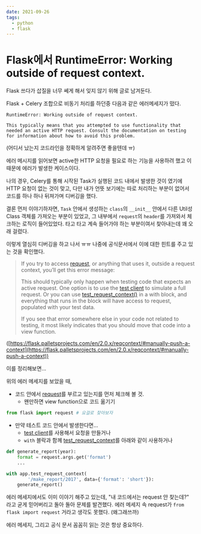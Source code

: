 ```yaml
---
date: 2021-09-26
tags:
  - python
  - flask
---
```


# Flask에서 RuntimeError: Working outside of request context.

Flask 쓰다가 삽질을 너무 쎄게 해서 잊지 않기 위해 글로 남겨둔다. 

Flask + Celery 조합으로 비동기 처리를 하던중 다음과 같은 에러메세지가 떴다. 

```
RuntimeError: Working outside of request context.

This typically means that you attempted to use functionality that
needed an active HTTP request. Consult the documentation on testing
for information about how to avoid this problem.
```

(어디서 났는지 코드라인을 정확하게 알려주면 좋을텐데 ㅠ)

에러 메시지를 읽어보면 active한 HTTP 요청을 필요로 하는 기능을 사용하려 했고 이때문에 에러가 발생한 케이스이다. 

나의 경우, Celery를 통해 시작된 Task가 실행된 코드 내에서 발생한 것이 였기에 HTTP 요청이 없는 것이 맞고, 다만 내가 언뜻 보기에는 따로 처리하는 부분이 없어서 코드를 하나 하나 뒤져가며 디버깅을 했다. 

결론 먼저 이야기하자면, `Task` 안에서 생성하는 `class`의 `__init__` 안에서 다른 Util성 Class 객체를 가져오는 부분이 있었고, 그 내부에서 `request`의 `header`를 가져와서 체크하는 로직이 들어있었다. 타고 타고 계속 들어가야 하는 부분이여서 찾아내는데 꽤 오래 걸렸다.

이렇게 열심히 디버깅을 하고 나서 ㅠㅠ 나중에 공식문서에서 이에 대한 힌트를 주고 있는 것을 확인했다. 

> If you try to access [request](https://flask.palletsprojects.com/en/2.0.x/api/#flask.request), or anything that uses it, outside a request context, you’ll get this error message:
>
> This should typically only happen when testing code that expects an active request. One option is to use the [test client](https://flask.palletsprojects.com/en/2.0.x/api/#flask.Flask.test_client) to simulate a full request. Or you can use [test_request_context()](https://flask.palletsprojects.com/en/2.0.x/api/#flask.Flask.test_request_context) in a with block, and everything that runs in the block will have access to request, populated with your test data.
>
> If you see that error somewhere else in your code not related to testing, it most likely indicates that you should move that code into a view function.

([https://flask.palletsprojects.com/en/2.0.x/reqcontext/#manually-push-a-context](https://flask.palletsprojects.com/en/2.0.x/reqcontext/#manually-push-a-context))

이를 정리해보면...

위의 에러 메세지를 보았을 때, 

- 코드 안에서 [request](https://flask.palletsprojects.com/en/2.0.x/api/#flask.request)를 부르고 있는지를 먼저 체크해 볼 것. 
  - 왠만하면 view function으로 코드 옮기기 

```py
from flask import request # 요걸로 찾아보자
``` 

- 만약 테스트 코드 안에서 발생한다면...
  - [test client](https://flask.palletsprojects.com/en/2.0.x/api/#flask.Flask.test_client)를 사용해서 요청을 만들거나 
  - `with` 블락과 함께 [test_request_context](https://flask.palletsprojects.com/en/2.0.x/api/#flask.Flask.test_request_context)를 아래와 같이 사용하거나 

```py
def generate_report(year):
    format = request.args.get('format')
    ...

with app.test_request_context(
        '/make_report/2017', data={'format': 'short'}):
    generate_report()
```

에러 메세지에서도 이미 이야기 해주고 있는데, "내 코드에서는 request 안 찾는데?" 라고 굳게 믿어버리고 돌아 돌아 문제를 발견했다. 에러 메세지 속 request가 `from flask import request` 거라고 생각도 못했다. (왜그래쓰까) 

에러 메세지, 그리고 공식 문서 꼼꼼히 읽는 것은 항상 중요하다.  
